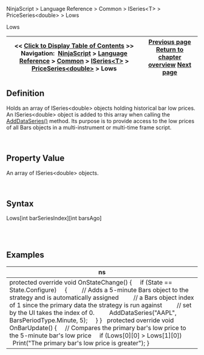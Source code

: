 ﻿


NinjaScript \> Language Reference \> Common \> ISeries\<T\> \> PriceSeries\<double\> \> Lows






















Lows







| \<\< [Click to Display Table of Contents](lows.md) \>\> **Navigation:**     [NinjaScript](ninjascript-1.md) \> [Language Reference](language_reference_wip-1.md) \> [Common](common-1.md) \> [ISeries\<T\>](iseriest-1.md) \> [PriceSeries\<double\>](priceseries-1.md) \> Lows | [Previous page](low-1.md) [Return to chapter overview](priceseries-1.md) [Next page](median-1.md) |
| --- | --- |











## Definition


Holds an array of ISeries\<double\> objects holding historical bar low prices. An ISeries\<double\> object is added to this array when calling the [AddDataSeries()](adddataseries-1.md) method. Its purpose is to provide access to the low prices of all Bars objects in a multi\-instrument or multi\-time frame script. 


 


## Property Value


An array of ISeries\<double\> objects.


 


## Syntax
Lows\[int barSeriesIndex]\[int barsAgo]


## 


 


## Examples




| ns |
| --- |
| protected override void OnStateChange() {      if (State \=\= State.Configure)      {          // Adds a 5\-minute Bars object to the strategy and is automatically assigned          // a Bars object index of 1 since the primary data the strategy is run against          // set by the UI takes the index of 0\.          AddDataSeries("AAPL", BarsPeriodType.Minute, 5);      } }   protected override void OnBarUpdate() {      // Compares the primary bar's low price to the 5\-minute bar's low price      if (Lows\[0]\[0] \> Lows\[1]\[0])          Print("The primary bar's low price is greater"); } |









